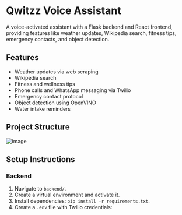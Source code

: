 # Qwitzz Voice Assistant

A voice-activated assistant with a Flask backend and React frontend, providing features like weather updates, Wikipedia search, fitness tips, emergency contacts, and object detection.

## Features
- Weather updates via web scraping
- Wikipedia search
- Fitness and wellness tips
- Phone calls and WhatsApp messaging via Twilio
- Emergency contact protocol
- Object detection using OpenVINO
- Water intake reminders

## Project Structure
![image](https://github.com/user-attachments/assets/b0b3157b-69e4-4c5f-8106-1fdee239888d)

## Setup Instructions

### Backend
1. Navigate to `backend/`.
2. Create a virtual environment and activate it.
3. Install dependencies: `pip install -r requirements.txt`.
4. Create a `.env` file with Twilio credentials:
